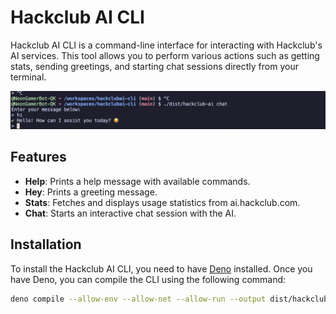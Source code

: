 # Hackclub AI CLI

Hackclub AI CLI is a command-line interface for interacting with Hackclub's AI services. This tool allows you to perform various actions such as getting stats, sending greetings, and starting chat sessions directly from your terminal.

![example](./.github/images/example.png)

## Features

- **Help**: Prints a help message with available commands.
- **Hey**: Prints a greeting message.
- **Stats**: Fetches and displays usage statistics from ai.hackclub.com.
- **Chat**: Starts an interactive chat session with the AI.

## Installation

To install the Hackclub AI CLI, you need to have [Deno](https://deno.land/) installed. Once you have Deno, you can compile the CLI using the following command:

```sh
deno compile --allow-env --allow-net --allow-run --output dist/hackclub-ai main.ts